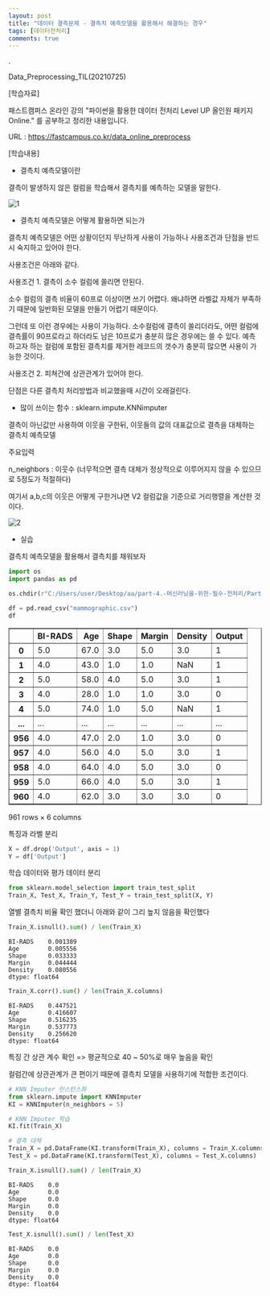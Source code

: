 ```yaml
---
layout: post
title: "데이터 결측문제 - 결측치 예측모델을 활용해서 해결하는 경우"
tags: [데이터전처리]
comments: true
---
```


.

Data_Preprocessing_TIL(20210725)

[학습자료]

패스트캠퍼스 온라인 강의 "파이썬을 활용한 데이터 전처리 Level UP 올인원 패키지 Online." 를 공부하고 정리한 내용입니다.

URL : https://fastcampus.co.kr/data_online_preprocess

[학습내용]


- 결측치 예측모델이란

결측이 발생하지 않은 컬럼을 학습해서 결측치를 예측하는 모델을 말한다.

![1](https://user-images.githubusercontent.com/41605276/126889922-7b2db72a-1ec0-4314-b5e5-62f09c73eef3.png)

- 결측치 예측모델은 어떻게 활용하면 되는가

결측치 예측모델은 어떤 상황이던지 무난하게 사용이 가능하나 사용조건과 단점을 반드시 숙지하고 있어야 한다.



사용조건은 아래와 같다.

사용조건 1. 결측이 소수 컬럼에 쏠리면 안된다.

소수 컬럼의 결측 비율이 60프로 이상이면 쓰기 어렵다. 왜냐하면 라벨값 자체가 부족하기 때문에 일반화된 모델을 만들기 어렵기 때문이다.

그런데 또 이런 경우에는 사용이 가능하다. 소수컬럼에 결측이 쏠리더라도, 어떤 컬럼에 결측률이 90프로라고 하더라도 남은 10프로가 충분히 많은 경우에는 쓸 수 있다. 예측하고자 하는 컬럼에 포함된 결측치를 제거한 레코드의 갯수가 충분히 많으면 사용이 가능한 것이다.

사용조건 2. 피쳐간에 상관관계가 있어야 한다. 

단점은 다른 결측치 처리방법과 비교했을때 시간이 오래걸린다.


- 많이 쓰이는 함수 : sklearn.impute.KNNimputer

결측이 아닌값만 사용하여 이웃을 구한뒤, 이웃들의 값의 대표값으로 결측을 대체하는 결측치 예측모델

주요입력 

n_neighbors : 이웃수 (너무적으면 결측 대체가 정상적으로 이루어지지 않을 수 있으므로 5정도가 적절하다)

여기서 a,b,c의 이웃은 어떻게 구한거냐면 V2 컬럼값을 기준으로 거리행렬을 계산한 것이다.

![2](https://user-images.githubusercontent.com/41605276/126890021-7094aa1d-de93-40e7-af87-5e2e72a93277.PNG)

- 실습

결측치 예측모델을 활용해서 결측치를 채워보자


```python
import os
import pandas as pd

os.chdir(r"C:/Users/user/Desktop/aa/part-4.-머신러닝을-위한-필수-전처리/Part 4. 머신러닝을 위한 필수 전처리/데이터/")

df = pd.read_csv("mammographic.csv")
df
```




<div>
<style scoped>
    .dataframe tbody tr th:only-of-type {
        vertical-align: middle;
    }

    .dataframe tbody tr th {
        vertical-align: top;
    }

    .dataframe thead th {
        text-align: right;
    }
</style>
<table border="1" class="dataframe">
  <thead>
    <tr style="text-align: right;">
      <th></th>
      <th>BI-RADS</th>
      <th>Age</th>
      <th>Shape</th>
      <th>Margin</th>
      <th>Density</th>
      <th>Output</th>
    </tr>
  </thead>
  <tbody>
    <tr>
      <th>0</th>
      <td>5.0</td>
      <td>67.0</td>
      <td>3.0</td>
      <td>5.0</td>
      <td>3.0</td>
      <td>1</td>
    </tr>
    <tr>
      <th>1</th>
      <td>4.0</td>
      <td>43.0</td>
      <td>1.0</td>
      <td>1.0</td>
      <td>NaN</td>
      <td>1</td>
    </tr>
    <tr>
      <th>2</th>
      <td>5.0</td>
      <td>58.0</td>
      <td>4.0</td>
      <td>5.0</td>
      <td>3.0</td>
      <td>1</td>
    </tr>
    <tr>
      <th>3</th>
      <td>4.0</td>
      <td>28.0</td>
      <td>1.0</td>
      <td>1.0</td>
      <td>3.0</td>
      <td>0</td>
    </tr>
    <tr>
      <th>4</th>
      <td>5.0</td>
      <td>74.0</td>
      <td>1.0</td>
      <td>5.0</td>
      <td>NaN</td>
      <td>1</td>
    </tr>
    <tr>
      <th>...</th>
      <td>...</td>
      <td>...</td>
      <td>...</td>
      <td>...</td>
      <td>...</td>
      <td>...</td>
    </tr>
    <tr>
      <th>956</th>
      <td>4.0</td>
      <td>47.0</td>
      <td>2.0</td>
      <td>1.0</td>
      <td>3.0</td>
      <td>0</td>
    </tr>
    <tr>
      <th>957</th>
      <td>4.0</td>
      <td>56.0</td>
      <td>4.0</td>
      <td>5.0</td>
      <td>3.0</td>
      <td>1</td>
    </tr>
    <tr>
      <th>958</th>
      <td>4.0</td>
      <td>64.0</td>
      <td>4.0</td>
      <td>5.0</td>
      <td>3.0</td>
      <td>0</td>
    </tr>
    <tr>
      <th>959</th>
      <td>5.0</td>
      <td>66.0</td>
      <td>4.0</td>
      <td>5.0</td>
      <td>3.0</td>
      <td>1</td>
    </tr>
    <tr>
      <th>960</th>
      <td>4.0</td>
      <td>62.0</td>
      <td>3.0</td>
      <td>3.0</td>
      <td>3.0</td>
      <td>0</td>
    </tr>
  </tbody>
</table>
<p>961 rows × 6 columns</p>
</div>



특징과 라벨 분리


```python
X = df.drop('Output', axis = 1)
Y = df['Output']
```

학습 데이터와 평가 데이터 분리


```python
from sklearn.model_selection import train_test_split
Train_X, Test_X, Train_Y, Test_Y = train_test_split(X, Y)
```

열별 결측치 비율 확인 했더니 아래와 같이 그리 높지 않음을 확인했다


```python
Train_X.isnull().sum() / len(Train_X)
```




    BI-RADS    0.001389
    Age        0.005556
    Shape      0.033333
    Margin     0.044444
    Density    0.080556
    dtype: float64




```python
Train_X.corr().sum() / len(Train_X.columns)
```




    BI-RADS    0.447521
    Age        0.416607
    Shape      0.516235
    Margin     0.537773
    Density    0.256620
    dtype: float64



특징 간 상관 계수 확인 => 평균적으로 40 ~ 50%로 매우 높음을 확인

컬럼간에 상관관계가 큰 편이기 때문에 결측치 모델을 사용하기에 적합한 조건이다.


```python
# KNN Imputer 인스턴스화
from sklearn.impute import KNNImputer
KI = KNNImputer(n_neighbors = 5)

# KNN Imputer 학습
KI.fit(Train_X)

# 결측 대체
Train_X = pd.DataFrame(KI.transform(Train_X), columns = Train_X.columns)
Test_X = pd.DataFrame(KI.transform(Test_X), columns = Test_X.columns)
```


```python
Train_X.isnull().sum() / len(Train_X)
```




    BI-RADS    0.0
    Age        0.0
    Shape      0.0
    Margin     0.0
    Density    0.0
    dtype: float64




```python
Test_X.isnull().sum() / len(Test_X)
```




    BI-RADS    0.0
    Age        0.0
    Shape      0.0
    Margin     0.0
    Density    0.0
    dtype: float64


